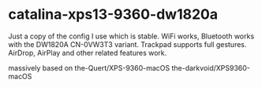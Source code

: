 # catalina-xps13-9360-dw1820a
Just a copy of the config I use which is stable. WiFi works, Bluetooth works with the DW1820A CN-0VW3T3 variant.
Trackpad supports full gestures. AirDrop, AirPlay and other related features work.

massively based on 
the-Quert/XPS-9360-macOS
the-darkvoid/XPS9360-macOS
